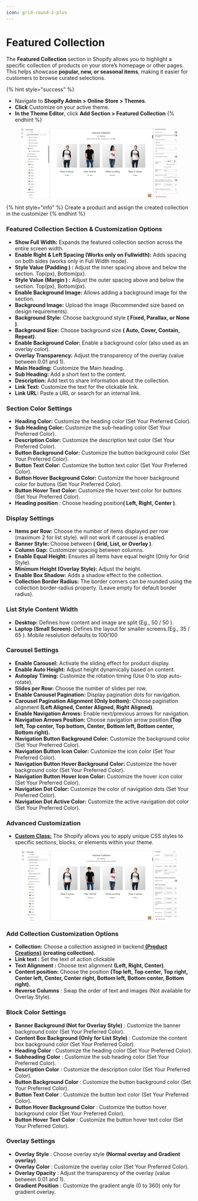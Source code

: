 ```yaml
---
icon: grid-round-2-plus
---
```


# Featured Collection

The **Featured Collection** section in Shopify allows you to highlight a specific collection of products on your store’s homepage or other pages. This helps showcase **popular, new, or seasonal items**, making it easier for customers to browse curated selections.

{% hint style="success" %}
* Navigate to **Shopify Admin > Online Store > Themes**.
* **Click** Customize on your active theme.
* **In the Theme Editor**, click **Add Section > Featured Collection**
{% endhint %}

<figure><img src="../.gitbook/assets/featured collection.jpg" alt=""><figcaption></figcaption></figure>

{% hint style="info" %}
Create a product and assign the created collection in the customizer
{% endhint %}

### **Featured Collection Section & Customization Options**

* **Show Full Width:** Expands the featured collection section across the entire screen width.
* **Enable Right & Left Spacing (Works only on Fullwidth):** Adds spacing on both sides (works only in Full Width mode).
* **Style Value (Padding ) :** Adjust the inner spacing above and below the section. Top(px), Bottom(px).
* **Style Value  (Margin ) :** Adjust the outer spacing above and below the section. Top(px), Bottom(px).
* **Enable Background Image:** Allows adding a background image for the section.
* **Background Image:** Upload the image (Recommended size based on design requirements).
* **Background Style:** Choose background style **( Fixed, Parallax, or None )**.
* **Background Size:** Choose background size **( Auto, Cover, Contain, Repeat)**.
* **Enable Background Color:** Enable a background color (also used as an overlay color).
* **Overlay Transparency:** Adjust the transparency of the overlay (value between 0.01 and 1).
* **Main Heading:** Customize the Main heading.
* **Sub Heading:** Add a short text to the content.
* **Description:** Add text to share information about the collection.
* **Link Text:** Customize the text for the clickable link.
* **Link URL:** Paste a URL or search for an internal link.

### **Section Color Settings**

* **Heading Color:** Customize the heading color (Set Your Preferred Color).
* **Sub Heading Color:** Customize the sub-heading color (Set Your Preferred Color).
* **Description Color:** Customize the description text color (Set Your Preferred Color).
* **Button Background Color:** Customize the button background color (Set Your Preferred Color).
* **Button Text Color:** Customize the button text color (Set Your Preferred Color).
* **Button Hover Background Color:** Customize the hover background color for buttons (Set Your Preferred Color).
* **Button Hover Text Color:** Customize the hover text color for buttons (Set Your Preferred Color).
* **Heading position** : Choose heading positio&#x6E;**( Left, Right, Center )**.

### **Display Settings**

* **Items per Row:** Choose the number of items displayed per row (maximum 2 for list style). will not work if carousel is enabled.
* **Banner Style:** Choose between **( Grid, List, or Overlay )**.
* **Column Gap:** Customizer spacing between columns.
* **Enable Equal Height:** Ensures all items have equal height (Only for Grid Style).
* **Minimum Height (Overlay Style):** Adjust the height.
* **Enable Box Shadow:** Adds a shadow effect to the collection.
* **Collection Border Radius:** The border corners can be rounded using the collection border-radius property. (Leave empty for default border radius).

### **List Style Content Width**

* **Desktop:**  Defines how content and image are split (Eg., 50 / 50 ).
* **Laptop (Small Screen):**  Defines the layout for smaller screens.(Eg., 35 / 65 ). Mobile resolution defaults to 100/100

### **Carousel Settings**

* **Enable Carousel:** Activate the sliding effect for product display.
* **Enable Auto Height:** Adjust height dynamically based on content.
* **Autoplay Timing:** Customize the rotation timing (Use 0 to stop auto-rotate).
* **Slides per Row:** Choose the number of slides per row.
* **Enable Carousel Pagination:** Display pagination dots for navigation.
* **Carousel Pagination Alignment (Only bottom):** Choose pagination alignment **(Left Aligned, Center Aligned, Right Aligned)**.
* **Enable Navigation Arrows:** Enable next/previous arrows for navigation.
* **Navigation Arrows Position:** Choose navigation arrow position **(Top left, Top center, Top bottom, Center, Bottom left, Bottom center, Bottom right).**
* **Navigation Button Background Color:** Customize the background color (Set Your Preferred Color).
* **Navigation Button Icon Color:** Customize the icon color (Set Your Preferred Color).
* **Navigation Button Hover Background Color:** Customize the hover background color (Set Your Preferred Color).
* **Navigation Button Hover Icon Color:** Customize the hover icon color (Set Your Preferred Color).
* **Navigation Dot Color:** Customize the color of navigation dots (Set Your Preferred Color).
* **Navigation Dot Active Color:** Customize the active navigation dot color (Set Your Preferred Color).

### **Advanced Customization**

* [**Custom Class:**](../custom-class.md) The Shopify allows you to apply unique CSS styles to specific sections, blocks, or elements within your theme.

<figure><img src="../.gitbook/assets/featured collection1.jpg" alt=""><figcaption></figcaption></figure>

### **Add Collection** **Customization Options**

* **Collection:** Choose a collection assigned in backend[ **(Product Creations)**](../product/creating-products.md) **(creating collection).**
* **Link text :** Set the text of action clickable
* **Text Alignment :** Choose text alignment **(Left, Right, Center)**.
* **Content position:** Choose the position **(Top left, Top center, Top right, Center left, Center, Center right, Bottom left, Bottom center, Bottom right).**
* **Reverse Columns** : Swap the order of text and images (Not available for Overlay Style).

### **Block Color Settings**

* **Banner Background (Not for Overlay Style)** : Customize the banner background color (Set Your Preferred Color).
* **Content Box Background (Only for List Style)** : Customize the content box background color (Set Your Preferred Color).
* **Heading Color** : Customize the heading color (Set Your Preferred Color).
* **Subheading Color** : Customize the sub heading color (Set Your Preferred Color).
* **Description Color** :  Customize the description color (Set Your Preferred Color).
* **Button Background Color** :  Customize the button background color (Set Your Preferred Color).
* **Button Text Color** :  Customize the button text color (Set Your Preferred Color).
* **Button Hover Background Color** : Customize the button hover background color (Set Your Preferred Color).
* **Button Hover Text Color** :  Customize the button hover text color (Set Your Preferred Color).

### **Overlay Settings**

* **Overlay Style** : Choose overlay style **(Normal overlay and Gradient overlay)**.
* **Overlay Color** : Customize the overlay color (Set Your Preferred Color).
* **Overlay Opacity** : Adjust the transparency of the overlay (value between 0.01 and 1).
* **Gradient Position** : Customize the  gradient angle (0 to 360) only for gradient overlay.

